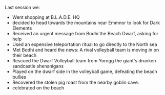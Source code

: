 Last session we:

* Went shopping at B.L.A.D.E. HQ
* decided to head towards the mountains near Emmnor to look for Dark Elements
* Received an urgent message from Bodhi the Beach Dwarf, asking for help
* Used an expensive teleportation ritual to go directly to the North sea
* Met Bodhi and heard the news: A rival volleyball team is moving in on their beach
* Rescued the Dwarf Volleyball team from Yorogg the giant's drunken sandcastle shenanigans
* Played on the dwarf side in the volleyball game, defeating the beach bullies
* Recovered the stolen pig roast from the nearby goblin cave.
* celebrated on the beach